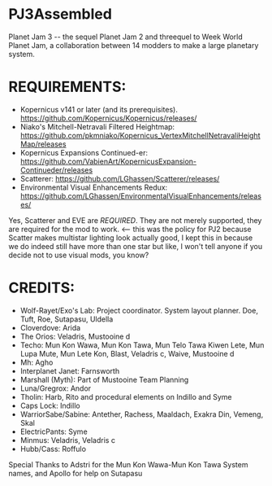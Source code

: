 # PJ3Assembled
Planet Jam 3 -- the sequel Planet Jam 2 and threequel to Week World Planet Jam, a collaboration between 14 modders to make a large planetary system.

# REQUIREMENTS:
* Kopernicus v141 or later (and its prerequisites). https://github.com/Kopernicus/Kopernicus/releases/
* Niako's Mitchell-Netravali Filtered Heightmap: https://github.com/pkmniako/Kopernicus_VertexMitchellNetravaliHeightMap/releases
* Kopernicus Expansions Continued-er: https://github.com/VabienArt/KopernicusExpansion-Continueder/releases
* Scatterer: https://github.com/LGhassen/Scatterer/releases/
* Environmental Visual Enhancements Redux: https://github.com/LGhassen/EnvironmentalVisualEnhancements/releases/

Yes, Scatterer and EVE are *REQUIRED*. They are not merely supported, they are required for the mod to work. <-- this was the policy for PJ2 because Scatter makes multistar lighting look actually good, I kept this in because we do indeed still have more than one star but like, I won't tell anyone if you decide not to use visual mods, you know?

# CREDITS:
* Wolf-Rayet/Exo's Lab: Project coordinator. System layout planner. Doe, Tuft, Roe, Sutapasu, Uldella
* Cloverdove: Arida 
* The Orios: Veladris, Mustooine d
* Techo: Mun Kon Wawa, Mun Kon Tawa, Mun Telo Tawa Kiwen Lete, Mun Lupa Mute, Mun Lete Kon, Blast, Veladris c, Waive, Mustooine d
* Mh: Agho 
* Interplanet Janet: Farnsworth
* Marshall (Myth): Part of Mustooine Team Planning
* Luna/Gregrox: Andor
* Tholin: Harb, Rito and procedural elements on Indillo and Syme
* Caps Lock: Indillo
* WarriorSabe/Sabine: Antether, Rachess, Maaldach, Exakra Din, Vemeng, Skal
* ElectricPants: Syme 
* Minmus: Veladris, Veladris c
* Hubb/Cass: Roffulo

Special Thanks to Adstri for the Mun Kon Wawa-Mun Kon Tawa System names, and Apollo for help on Sutapasu
